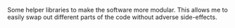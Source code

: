 Some helper libraries to make the software more modular. This allows me to
easily swap out different parts of the code without adverse side-effects.
